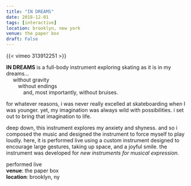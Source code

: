 ```yaml
---
title: "IN DREAMS"
date: 2018-12-01
tags: [interactive]
location: brooklyn, new york
venue: the paper box
draft: False
---
```


{{< vimeo 313912251 >}}

**IN DREAMS** is a full-body instrument exploring skating as it is in my dreams...\
&emsp; without gravity\
&emsp;&emsp; without endings\
&emsp;&emsp;&emsp; and, most importantly, without bruises.

for whatever reasons, i was never really excelled at skateboarding when I was younger. yet, my imagination was always wild with possibilities. i set out to bring that imagination to life.

deep down, this instrument explores my anxiety and shyness. and so i composed the music and designed the instrument to force myself to play loudly. here, it is performed live using a custom instrument designed to encourage large gestures, taking up space, and a joyful smile. the instrument was developed for _new instruments for musical expression_.

performed live\
**venue**: the paper box\
**location**: brooklyn, ny
